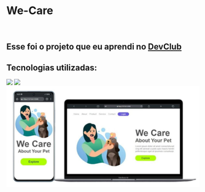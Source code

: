 <h1>We-Care</h1>
<br>
<h2>Esse foi o projeto que eu aprendi no <a href="https://rodolfomori.com.br/devclub">DevClub</a></h2>
<h2>Tecnologias utilizadas:</h2>
<img src="https://img.shields.io/badge/HTML5-E34F26?style=for-the-badge&logo=html5&logoColor=white">
<img src="https://img.shields.io/badge/CSS3-1572B6?style=for-the-badge&logo=css3&logoColor=white">
<img src="https://github.com/pedro-henrique0518/we-care/blob/main/WhatsApp%20Image%202024-07-20%20at%2017.06.45.jpeg?raw=true"/>
